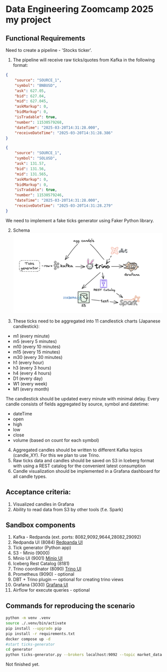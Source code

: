 # Data Engineering Zoomcamp 2025 my project

## Functional Requirements

Need to create a pipeline - 'Stocks ticker'.

1. The pipeline will receive raw ticks/quotes from Kafka in the following format:
```json
{
	"source": "SOURCE_1",
	"symbol": "BNBUSD",
	"ask": 627.05,
	"bid": 627.04,
	"mid": 627.045,
	"askMarkup": 0,
	"bidMarkup": 0,
	"isTradable": true,
	"number": 11530579268,
	"dateTime": "2025-03-20T14:31:28.000",
	"receiveDateTime": "2025-03-20T14:31:28.386"
}
```
```json
{
	"source": "SOURCE_1",
	"symbol": "SOLUSD",
	"ask": 131.57,
	"bid": 131.56,
	"mid": 131.565,
	"askMarkup": 0,
	"bidMarkup": 0,
	"isTradable": true,
	"number": 11530579246,
	"dateTime": "2025-03-20T14:31:28.000",
	"receiveDateTime": "2025-03-20T14:31:28.279"
}
```
We need to implement a fake ticks generator using Faker Python library.

2. Schema
![schema.png](schema.png)


3. These ticks need to be aggregated into 11 candlestick charts (Japanese candlestick):
- m1  (every minute)
- m5  (every 5 minutes)
- m10 (every 10 minutes)
- m15 (every 15 minutes)
- m30 (every 30 minutes)
- h1  (every hour)
- h3  (every 3 hours)
- h4  (every 4 hours)
- D1  (every day)
- W1  (every week)
- M1  (every month)

The candlestick should be updated every minute with minimal delay.
Every candle consists of fields aggregated by source, symbol and datetime:
- dateTime
- open
- high
- low
- close
- volume (based on count for each symbol)

4. Aggregated candles should be written to different Kafka topics (candle_XY).
For this we plan to use Trino.
5. Raw ticks data and candles should be saved on S3 in Iceberg format with using a REST catalog for the convenient latest consumption
6. Candle visualization should be implemented in a Grafana dashboard for all candle types.

## Acceptance criteria: 
1. Visualized candles in Grafana
2. Ability to read data from S3 by other tools (f.e. Spark)

## Sandbox components
1. Kafka - Redpanda (ext. ports: 8082,9092,9644,28082,29092)
2. Redpanda UI (8084) [Redpanda UI](http://localhost:8084)
3. Tick generator (Python app)
4. S3 - Minio (9000)
5. Minio UI (9001) [Minio UI](http://localhost:9001)
6. Iceberg Rest Catalog (8181)
7. Trino coordinator (8090) [Trino UI](http://localhost:8090)
8. Prometheus (9090) - optional
9. DBT + Trino plugin — optional for creating trino views
10. Grafana (3030) [Grafana UI](http://localhost:3030)
11. Airflow for execute queries - optional

## Commands for reproducing the scenario
```bash
python -m venv .venv
source ./.venv/bin/activate
pip install --upgrade pip
pip install -r requirements.txt
docker compose up -d
#start ticks-generator
cd generator
python ticks-generator.py --brokers localhost:9092 --topic market_data.stock_ticks

```

Not finished yet.